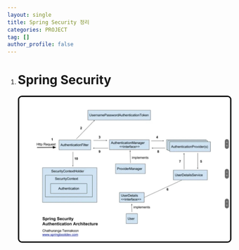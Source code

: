 ```yaml
---
layout: single
title: Spring Security 정리
categories: PROJECT
tag: []
author_profile: false
---   
```


1. # Spring Security
   <img src="../../imgs/project/security_img.jpg" style="border:3px solid black;border-radius:9px;width:800px">   
